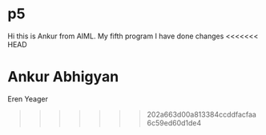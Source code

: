 # p5
Hi this is Ankur from AIML.
My fifth program
I have done changes
<<<<<<< HEAD


Ankur Abhigyan
=======
Eren Yeager
>>>>>>> 202a663d00a813384ccddfacfaa6c59ed60d1de4

